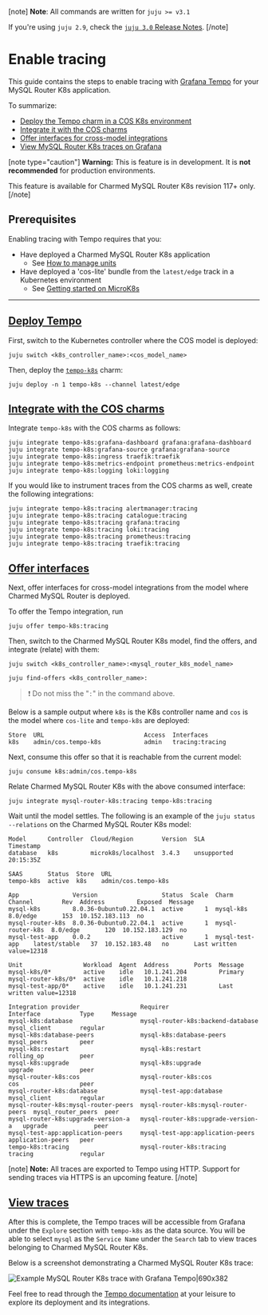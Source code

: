 [note]
**Note**: All commands are written for `juju >= v3.1`

If you're using `juju 2.9`, check the [`juju 3.0` Release Notes](https://juju.is/docs/juju/roadmap#heading--juju-3-0-0---22-oct-2022).
[/note]

# Enable tracing
This guide contains the steps to enable tracing with [Grafana Tempo](https://grafana.com/docs/tempo/latest/) for your MySQL Router K8s application. 

To summarize:
* [Deploy the Tempo charm in a COS K8s environment](#heading--deploy)
* [Integrate it with the COS charms](#heading--integrate)
* [Offer interfaces for cross-model integrations](#heading--offer)
* [View MySQL Router K8s traces on Grafana](#heading--view)


[note type="caution"]
**Warning:** This is feature is in development. It is **not recommended** for production environments. 

This feature is available for Charmed MySQL Router K8s revision 117+ only.
[/note]

## Prerequisites
Enabling tracing with Tempo requires that you:
- Have deployed a Charmed MySQL Router K8s application
  - See [How to manage units](https://discourse.charmhub.io/t/mysql-router-k8s-how-to-manage-units/12240)
- Have deployed a 'cos-lite' bundle from the `latest/edge` track in a Kubernetes environment
  - See [Getting started on MicroK8s](https://charmhub.io/topics/canonical-observability-stack/tutorials/install-microk8s)

---
<a href="#heading--deploy"><h2 id="heading--deploy"> Deploy Tempo </h2></a>

First, switch to the Kubernetes controller where the COS model is deployed:

```shell
juju switch <k8s_controller_name>:<cos_model_name>
```
Then, deploy the [`tempo-k8s`](https://charmhub.io/tempo-k8s) charm:
```shell
juju deploy -n 1 tempo-k8s --channel latest/edge
```

<a href="#heading--integrate"><h2 id="heading--integrate"> Integrate with the COS charms </h2></a>

Integrate `tempo-k8s` with the COS charms as follows:

```shell
juju integrate tempo-k8s:grafana-dashboard grafana:grafana-dashboard
juju integrate tempo-k8s:grafana-source grafana:grafana-source
juju integrate tempo-k8s:ingress traefik:traefik
juju integrate tempo-k8s:metrics-endpoint prometheus:metrics-endpoint
juju integrate tempo-k8s:logging loki:logging
```
If you would like to instrument traces from the COS charms as well, create the following integrations:
```shell
juju integrate tempo-k8s:tracing alertmanager:tracing
juju integrate tempo-k8s:tracing catalogue:tracing
juju integrate tempo-k8s:tracing grafana:tracing
juju integrate tempo-k8s:tracing loki:tracing
juju integrate tempo-k8s:tracing prometheus:tracing
juju integrate tempo-k8s:tracing traefik:tracing
```

<a href="#heading--offer"><h2 id="heading--offer"> Offer interfaces </h2></a>

Next, offer interfaces for cross-model integrations from the model where Charmed MySQL Router is deployed.

To offer the Tempo integration, run

```shell
juju offer tempo-k8s:tracing
```

Then, switch to the Charmed MySQL Router K8s model, find the offers, and integrate (relate) with them:

```shell
juju switch <k8s_controller_name>:<mysql_router_k8s_model_name>

juju find-offers <k8s_controller_name>:  
```
> :exclamation: Do not miss the "`:`" in the command above.

Below is a sample output where `k8s` is the K8s controller name and `cos` is the model where `cos-lite` and `tempo-k8s` are deployed:

```shell
Store  URL                            Access  Interfaces
k8s    admin/cos.tempo-k8s            admin   tracing:tracing
```

Next, consume this offer so that it is reachable from the current model:

```shell
juju consume k8s:admin/cos.tempo-k8s
```

Relate Charmed MySQL Router K8s with the above consumed interface:

```shell
juju integrate mysql-router-k8s:tracing tempo-k8s:tracing
```

Wait until the model settles. The following is an example of the `juju status --relations` on the Charmed MySQL Router K8s model:

```shell
Model      Controller  Cloud/Region        Version  SLA          Timestamp
database   k8s         microk8s/localhost  3.4.3    unsupported  20:15:35Z

SAAS       Status  Store  URL
tempo-k8s  active  k8s    admin/cos.tempo-k8s

App               Version                  Status  Scale  Charm             Channel        Rev  Address         Exposed  Message
mysql-k8s         8.0.36-0ubuntu0.22.04.1  active      1  mysql-k8s         8.0/edge       153  10.152.183.113  no       
mysql-router-k8s  8.0.36-0ubuntu0.22.04.1  active      1  mysql-router-k8s  8.0/edge       120  10.152.183.129  no       
mysql-test-app    0.0.2                    active      1  mysql-test-app    latest/stable   37  10.152.183.48   no       Last written value=12318

Unit                 Workload  Agent  Address       Ports  Message
mysql-k8s/0*         active    idle   10.1.241.204         Primary
mysql-router-k8s/0*  active    idle   10.1.241.218         
mysql-test-app/0*    active    idle   10.1.241.231         Last written value=12318

Integration provider                 Requirer                             Interface           Type     Message
mysql-k8s:database                   mysql-router-k8s:backend-database    mysql_client        regular  
mysql-k8s:database-peers             mysql-k8s:database-peers             mysql_peers         peer     
mysql-k8s:restart                    mysql-k8s:restart                    rolling_op          peer     
mysql-k8s:upgrade                    mysql-k8s:upgrade                    upgrade             peer     
mysql-router-k8s:cos                 mysql-router-k8s:cos                 cos                 peer     
mysql-router-k8s:database            mysql-test-app:database              mysql_client        regular  
mysql-router-k8s:mysql-router-peers  mysql-router-k8s:mysql-router-peers  mysql_router_peers  peer     
mysql-router-k8s:upgrade-version-a   mysql-router-k8s:upgrade-version-a   upgrade             peer     
mysql-test-app:application-peers     mysql-test-app:application-peers     application-peers   peer     
tempo-k8s:tracing                    mysql-router-k8s:tracing             tracing             regular  

```

[note]
**Note:** All traces are exported to Tempo using HTTP. Support for sending traces via HTTPS is an upcoming feature.
[/note]

<a href="#heading--view"><h2 id="heading--view"> View traces </h2></a>

After this is complete, the Tempo traces will be accessible from Grafana under the `Explore` section with `tempo-k8s` as the data source. You will be able to select `mysql` as the `Service Name` under the `Search` tab to view traces belonging to Charmed MySQL Router K8s.

Below is a screenshot demonstrating a Charmed MySQL Router K8s trace:

![Example MySQL Router K8s trace with Grafana Tempo|690x382](upload://kPOyBvWjizYAYoQykaVLSJt0N4n.jpeg)

Feel free to read through the [Tempo documentation](https://discourse.charmhub.io/t/tempo-k8s-docs-index/14005) at your leisure to explore its deployment and its integrations.